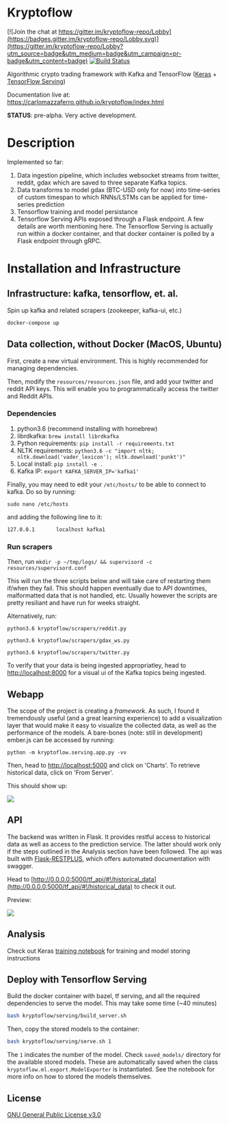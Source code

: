 Kryptoflow
==========

[![Join the chat at https://gitter.im/kryptoflow-repo/Lobby](https://badges.gitter.im/kryptoflow-repo/Lobby.svg)](https://gitter.im/kryptoflow-repo/Lobby?utm_source=badge&utm_medium=badge&utm_campaign=pr-badge&utm_content=badge)
[![Build Status](https://travis-ci.org/carlomazzaferro/kryptoflow.svg?branch=master)](https://travis-ci.org/carlomazzaferro/kryptoflow)


Algorithmic crypto trading framework with Kafka and TensorFlow ([Keras](https://keras.io/) + [TensorFlow Serving](https://www.tensorflow.org/serving/))

Documentation live at: https://carlomazzaferro.github.io/kryptoflow/index.html

**STATUS**: pre-alpha. Very active development.

Description
===========

Implemented so far:

1. Data ingestion pipeline, which includes websocket streams from twitter, reddit, gdax which are saved to three separate Kafka topics.
2. Data transforms to model gdax (BTC-USD only for now) into time-series of custom timespan to which RNNs/LSTMs can be applied for time-series prediction
3. Tensorflow training and model persistance
4. Tensorflow Serving APIs exposed through a Flask endpoint. A few details are worth mentioning here. The Tensorflow Serving is actually run within a docker container, and that docker container is polled by a Flask endpoint through gRPC.

Installation and Infrastructure
===============================
## Infrastructure: kafka, tensorflow, et. al.

Spin up kafka and related scrapers (zookeeper, kafka-ui, etc.)

```bash
docker-compose up
```

## Data collection, without Docker (MacOS, Ubuntu)

First, create a new virtual environment. This is highly recommended for managing dependencies.

Then, modify the `resources/resources.json` file, and add your twitter and reddit API keys. This will enable you to programmatically access the twitter and Reddit APIs.

### Dependencies

1. python3.6 (recommend installing with homebrew)
2. librdkafka: `brew install librdkafka`
3. Python requirements: `pip install -r requirements.txt`
4. NLTK requirements: `python3.6 -c "import nltk; nltk.download('vader_lexicon'); nltk.download('punkt')"`
4. Local install: `pip install -e .`
5. Kafka IP: `export KAFKA_SERVER_IP='kafka1'`

Finally, you may need to edit your `/etc/hosts/` to be able to connect to kafka. Do so by running:

`sudo nano /etc/hosts`

and adding the following line to it:

`127.0.0.1       localhost kafka1`

### Run scrapers

Then, run `mkdir -p ~/tmp/logs/ && supervisord -c resources/supervisord.conf`

This will run the three scripts below and will take care of restarting them if/when they fail. This should happen eventually due to API downtimes, malformatted data that is not handled, etc. Usually however the scripts are pretty resiliant and have run for weeks straight.

Alternatively, run:

`python3.6 kryptoflow/scrapers/reddit.py`

`python3.6 kryptoflow/scrapers/gdax_ws.py`

`python3.6 kryptoflow/scrapers/twitter.py`

To verify that your data is being ingested appropriatley, head to [http://localhost:8000](http://localhost:8000) for a visual ui of the Kafka
topics being ingested.

## Webapp

The scope of the project is creating a _framework_. As such, I found it tremendously useful (and a great learning
experience) to add a visualization layer that would make it easy to visualize the collected data, as well as 
the performance of the models. A bare-bones (note: still in development) ember.js can be accessed by running:

`python -m kryptoflow.serving.app.py -vv`

Then, head to  [http://localhost:5000](http://0.0.0.0:5000) and click on 'Charts'. To retrieve historical
data, click on 'From Server'.

This should show up: 

![](resources/frontend.png)


## API

The backend was written in Flask. It provides restful access to historical data as well as access to the prediction
service. The latter should work only if the steps outlined in the Analysis section have been followed. The api was 
built with [Flask-RESTPLUS](http://flask-restplus.readthedocs.io/en/stable/), which offers automated documentation
with swagger. 

Head to [http://0.0.0.0:5000/tf_api/#!/historical_data](http://0.0.0.0:5000/tf_api/#!/historical_data) to check it out. 

Preview:

![](resources/api.png)

##  Analysis
Check out Keras [training notebook](https://github.com/carlomazzaferro/kryptoflow/blob/master/keras_training.ipynb)
for training and model storing instructions

## Deploy with Tensorflow Serving

Build the docker container with bazel, tf serving, and all the required dependencies to
serve the model. This may take some time (~40 minutes)

```bash
bash kryptoflow/serving/build_server.sh
```

Then, copy the stored models to the container:

```bash
bash kryptoflow/serving/serve.sh 1
```

The `1` indicates the number of the model. Check `saved_models/` directory for the available
stored models. These are automatically saved when the class `kryptoflow.ml.export.ModelExporter` is
instantiated. See the notebook for more info on how to stored the models themselves.


## License

[GNU General Public License v3.0](https://choosealicense.com/licenses/gpl-3.0/)


